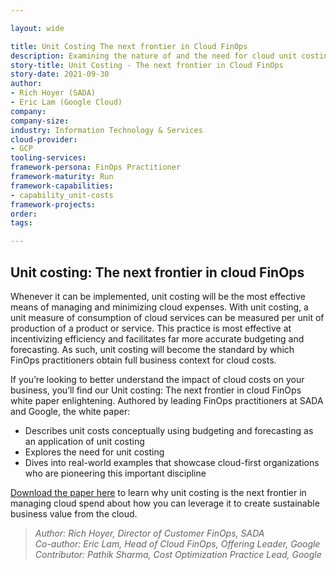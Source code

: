 ```yaml
---

layout: wide

title: Unit Costing The next frontier in Cloud FinOps
description: Examining the nature of and the need for cloud unit costing with examples from cloud first organizations who’ve been pioneering this important discipline. Unit costing will become the standard by which FinOps practitioners obtain full business context for their cloud costs.
story-title: Unit Costing - The next frontier in Cloud FinOps
story-date: 2021-09-30
author:
- Rich Hoyer (SADA)
- Eric Lam (Google Cloud)
company:
company-size:
industry: Information Technology & Services
cloud-provider:
- GCP
tooling-services:
framework-persona: FinOps Practitioner
framework-maturity: Run
framework-capabilities:
- capability_unit-costs
framework-projects:
order:
tags:

---
```


## Unit costing: The next frontier in cloud FinOps

Whenever it can be implemented, unit costing will be the most effective means of managing and minimizing cloud expenses. With unit costing, a unit measure of consumption of cloud services can be measured per unit of production of a product or service. This practice is most effective at incentivizing efficiency and facilitates far more accurate budgeting and forecasting. As such, unit costing will become the standard by which FinOps practitioners obtain full business context for cloud costs.

If you’re looking to better understand the impact of cloud costs on your business, you’ll find our Unit costing: The next frontier in cloud FinOps white paper enlightening. Authored by leading FinOps practitioners at SADA and Google, the white paper:

- Describes unit costs conceptually using budgeting and forecasting as an application of unit costing
- Explores the need for unit costing
- Dives into real-world examples that showcase cloud-first organizations who are pioneering this important discipline

[Download the paper here](https://info.sada.com/whitepaper/next-frontier-cloud-finops) to learn why unit costing is the next frontier in managing cloud spend about how you can leverage it to create sustainable business value from the cloud.



>_Author: Rich Hoyer, Director of Customer FinOps, SADA_<br>
_Co-author: Eric Lam, Head of Cloud FinOps, Offering Leader, Google_<br>
_Contributor: Pathik Sharma, Cost Optimization Practice Lead, Google_<br>
